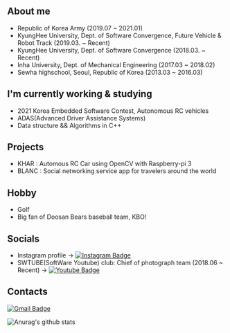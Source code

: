 ## About me
- Republic of Korea Army (2019.07 ~ 2021.01)
- KyungHee University, Dept. of Software Convergence, Future Vehicle & Robot Track (2019.03. ~ Recent)
- KyungHee University, Dept. of Software Convergence (2018.03. ~ Recent)
- Inha University, Dept. of Mechanical Engineering (2017.03 ~ 2018.02)
- Sewha highschool, Seoul, Republic of Korea (2013.03 ~ 2016.03)

## I'm currently working & studying 
- 2021 Korea Embedded Software Contest, Autonomous RC vehicles
- ADAS(Advanced Driver Assistance Systems)
- Data structure && Algorithms in C++

## Projects
- KHAR : Automous RC Car using OpenCV with Raspberry-pi 3
- BLANC : Social networking service app for travelers around the world

## Hobby
- Golf
- Big fan of Doosan Bears baseball team, KBO!

## Socials 
- Instagram profile -> [![Instagram Badge](https://img.shields.io/badge/-Instagram-a877f2?style=flat-square&logo=Instagram&logoColor=white&link=https://www.instagram.com/h.joony_vlog/)](https://www.instagram.com/h.joony_vlog/)
- SWTUBE(SoftWare Youtube) club: Chief of photograph team (2018.06 ~ Recent) -> [![Youtube Badge](https://img.shields.io/badge/Youtube-ff0000?style=flat-square&logo=youtube&link=https://www.youtube.com/c/소융튜브/featured)](https://www.youtube.com/c/소융튜브/featured)

## Contacts
[![Gmail Badge](https://img.shields.io/badge/-Gmail-d14836?style=flat-square&logo=Gmail&logoColor=white&link=mailto:wilko97@khu.ac.kr)](mailto:wilko97@khu.ac.kr)

![Anurag's github stats](https://github-readme-stats.vercel.app/api?username=PHANTOM0122&show_icons=true&theme=radical)

